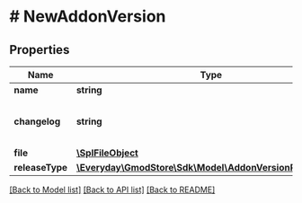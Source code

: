 # # NewAddonVersion

## Properties

Name | Type | Description | Notes
------------ | ------------- | ------------- | -------------
**name** | **string** |  | 
**changelog** | **string** | You can pass in markdown here | 
**file** | [**\SplFileObject**](\SplFileObject.md) |  | 
**releaseType** | [**\Everyday\GmodStore\Sdk\Model\AddonVersionReleaseType**](AddonVersionReleaseType.md) |  | [optional] 

[[Back to Model list]](../../README.md#documentation-for-models) [[Back to API list]](../../README.md#documentation-for-api-endpoints) [[Back to README]](../../README.md)


